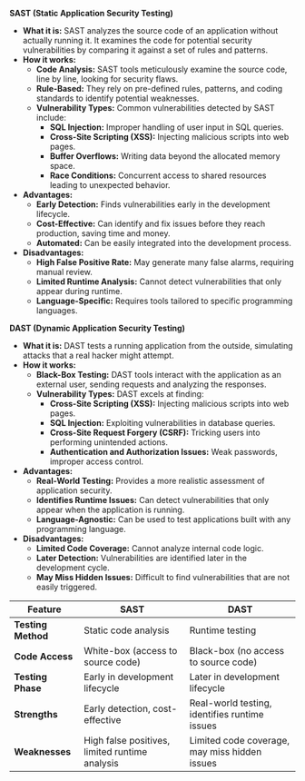**SAST (Static Application Security Testing)**

* **What it is:** SAST analyzes the source code of an application without actually running it. It examines the code for potential security vulnerabilities by comparing it against a set of rules and patterns.
* **How it works:** 
    * **Code Analysis:** SAST tools meticulously examine the source code, line by line, looking for security flaws. 
    * **Rule-Based:** They rely on pre-defined rules, patterns, and coding standards to identify potential weaknesses.
    * **Vulnerability Types:** Common vulnerabilities detected by SAST include:
        * **SQL Injection:** Improper handling of user input in SQL queries.
        * **Cross-Site Scripting (XSS):** Injecting malicious scripts into web pages.
        * **Buffer Overflows:** Writing data beyond the allocated memory space.
        * **Race Conditions:** Concurrent access to shared resources leading to unexpected behavior.
* **Advantages:** 
    * **Early Detection:** Finds vulnerabilities early in the development lifecycle.
    * **Cost-Effective:** Can identify and fix issues before they reach production, saving time and money.
    * **Automated:** Can be easily integrated into the development process.
* **Disadvantages:** 
    * **High False Positive Rate:** May generate many false alarms, requiring manual review.
    * **Limited Runtime Analysis:** Cannot detect vulnerabilities that only appear during runtime.
    * **Language-Specific:** Requires tools tailored to specific programming languages.

**DAST (Dynamic Application Security Testing)**

* **What it is:** DAST tests a running application from the outside, simulating attacks that a real hacker might attempt. 
* **How it works:**
    * **Black-Box Testing:** DAST tools interact with the application as an external user, sending requests and analyzing the responses.
    * **Vulnerability Types:** DAST excels at finding:
        * **Cross-Site Scripting (XSS):** Injecting malicious scripts into web pages.
        * **SQL Injection:** Exploiting vulnerabilities in database queries.
        * **Cross-Site Request Forgery (CSRF):** Tricking users into performing unintended actions.
        * **Authentication and Authorization Issues:** Weak passwords, improper access control.
* **Advantages:** 
    * **Real-World Testing:** Provides a more realistic assessment of application security.
    * **Identifies Runtime Issues:** Can detect vulnerabilities that only appear when the application is running.
    * **Language-Agnostic:** Can be used to test applications built with any programming language.
* **Disadvantages:** 
    * **Limited Code Coverage:** Cannot analyze internal code logic.
    * **Later Detection:** Vulnerabilities are identified later in the development cycle.
    * **May Miss Hidden Issues:** Difficult to find vulnerabilities that are not easily triggered.



| Feature | SAST | DAST |
|---|---|---|
| **Testing Method** | Static code analysis | Runtime testing |
| **Code Access** | White-box (access to source code) | Black-box (no access to source code) |
| **Testing Phase** | Early in development lifecycle | Later in development lifecycle |
| **Strengths** | Early detection, cost-effective | Real-world testing, identifies runtime issues |
| **Weaknesses** | High false positives, limited runtime analysis | Limited code coverage, may miss hidden issues |

